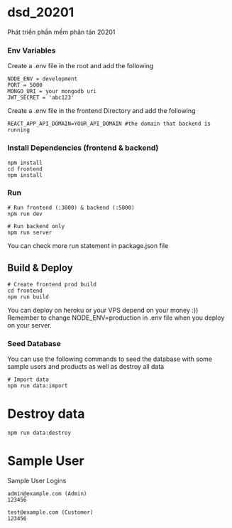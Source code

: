 

# dsd_20201
Phát triển phần mềm phân tán 20201

### Env Variables

Create a .env file in the root and add the following

```
NODE_ENV = development
PORT = 5000
MONGO_URI = your mongodb uri
JWT_SECRET = 'abc123'
```
Create a .env file in the frontend Directory and  add the following 

```
REACT_APP_API_DOMAIN=YOUR_API_DOMAIN #the domain that backend is running 

```
### Install Dependencies (frontend & backend)
```
npm install
cd frontend
npm install
```

### Run

```
# Run frontend (:3000) & backend (:5000)
npm run dev

# Run backend only
npm run server
```
You can check more run statement in package.json file
## Build & Deploy

```
# Create frontend prod build
cd frontend
npm run build
```

You can deploy on heroku or your VPS depend on your money :))
Remember to change NODE_ENV=production in .env file when you deploy on your server.

### Seed Database

You can use the following commands to seed the database with some sample users and products as well as destroy all data

```
# Import data
npm run data:import
```
# Destroy data
```
npm run data:destroy
```
# Sample User 
Sample User Logins
```
admin@example.com (Admin)
123456

test@example.com (Customer)
123456
```